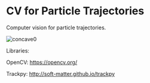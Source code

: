 # CV for Particle Trajectories
Computer vision for particle trajectories.

![concave0](https://github.com/xli2522/CV-particle-trajectory/blob/master/video/concave0.png?raw=true)

Libraries:

OpenCV: https://opencv.org/

Trackpy: http://soft-matter.github.io/trackpy

